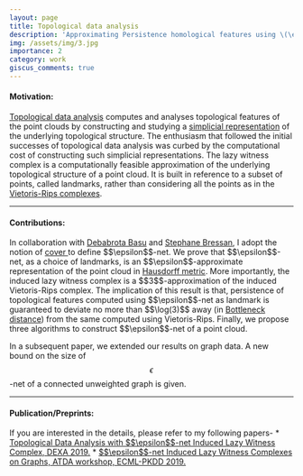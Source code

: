 ```yaml
---
layout: page
title: Topological data analysis
description: 'Approximating Persistence homological features using \(\epsilon\)-net and lazy witness complex'
img: /assets/img/3.jpg
importance: 2
category: work
giscus_comments: true
---
```

<h4>Motivation: </h4> 
<a href = "https://en.wikipedia.org/wiki/Topological_data_analysis">Topological data analysis</a> computes and analyses topological features of the point clouds by constructing and studying a <a href="https://en.wikipedia.org/wiki/Simplicial_complex"> simplicial representation</a> of the underlying topological structure. The enthusiasm that followed the initial successes of topological data analysis was curbed by the computational cost of constructing such simplicial representations. The lazy witness complex is a computationally feasible approximation of the underlying topological structure of a point cloud. It is built in reference to a subset of points, called landmarks, rather than considering all the points as in the <a href="https://en.wikipedia.org/wiki/Vietoris%E2%80%93Rips_complex">Vietoris-Rips complexes</a>. 

<hr>

<h4> Contributions: </h4>
In collaboration with <a href = "https://debabrota-basu.github.io/">Debabrota Basu</a> and <a href="https://www.comp.nus.edu.sg/~steph/"> Stephane Bressan</a>, I adopt the notion of <a href="https://en.wikipedia.org/wiki/Cover_(topology)">cover </a> to define $$\epsilon$$-net. We prove that $$\epsilon$$-net, as a choice of landmarks, is an $$\epsilon$$-approximate representation of the point cloud in <a href="https://en.wikipedia.org/wiki/Hausdorff_distance">Hausdorff metric</a>. More importantly, the induced lazy witness complex is a $$3$$-approximation of the induced Vietoris-Rips complex. The implication of this result is that, persistence of topological features computed using $$\epsilon$$-net as landmark is guaranteed to deviate no more than $$\log(3)$$ away (in <a href="http://gudhi.gforge.inria.fr/doc/latest/group__bottleneck__distance.html">Bottleneck distance</a>) from the same computed using Vietoris-Rips. Finally, we propose three algorithms to construct $$\epsilon$$-net of a point cloud.

In a subsequent paper, we extended our results on graph data. A new bound on the size of $$\epsilon$$-net of a connected unweighted graph is given.
<hr>
<h4> Publication/Preprints: </h4>
If you are interested in the details, please refer to my following papers-
* <a href = "https://link.springer.com/chapter/10.1007/978-3-030-27618-8_28">Topological Data Analysis with $$\epsilon$$-net Induced Lazy Witness Complex, DEXA 2019.<a> 
* <a href = "https://arxiv.org/pdf/2009.13071.pdf" > $$\epsilon$$-net Induced Lazy Witness Complexes on Graphs, ATDA workshop, ECML-PKDD 2019. </a>

<!-- Every project has a beautiful feature showcase page.
It's easy to include images in a flexible 3-column grid format.
Make your photos 1/3, 2/3, or full width.

To give your project a background in the portfolio page, just add the img tag to the front matter like so:

    ---
    layout: page
    title: project
    description: a project with a background image
    img: /assets/img/12.jpg
    ---

<div class="row">
    <div class="col-sm mt-3 mt-md-0">
        {% include figure.html path="assets/img/1.jpg" title="example image" class="img-fluid rounded z-depth-1" %}
    </div>
    <div class="col-sm mt-3 mt-md-0">
        {% include figure.html path="assets/img/3.jpg" title="example image" class="img-fluid rounded z-depth-1" %}
    </div>
    <div class="col-sm mt-3 mt-md-0">
        {% include figure.html path="assets/img/5.jpg" title="example image" class="img-fluid rounded z-depth-1" %}
    </div>
</div>
<div class="caption">
    Caption photos easily. On the left, a road goes through a tunnel. Middle, leaves artistically fall in a hipster photoshoot. Right, in another hipster photoshoot, a lumberjack grasps a handful of pine needles.
</div>
<div class="row">
    <div class="col-sm mt-3 mt-md-0">
        {% include figure.html path="assets/img/5.jpg" title="example image" class="img-fluid rounded z-depth-1" %}
    </div>
</div>
<div class="caption">
    This image can also have a caption. It's like magic.
</div>

You can also put regular text between your rows of images.
Say you wanted to write a little bit about your project before you posted the rest of the images.
You describe how you toiled, sweated, *bled* for your project, and then... you reveal its glory in the next row of images.


<div class="row justify-content-sm-center">
    <div class="col-sm-8 mt-3 mt-md-0">
        {% include figure.html path="assets/img/6.jpg" title="example image" class="img-fluid rounded z-depth-1" %}
    </div>
    <div class="col-sm-4 mt-3 mt-md-0">
        {% include figure.html path="assets/img/11.jpg" title="example image" class="img-fluid rounded z-depth-1" %}
    </div>
</div>
<div class="caption">
    You can also have artistically styled 2/3 + 1/3 images, like these.
</div>


The code is simple.
Just wrap your images with `<div class="col-sm">` and place them inside `<div class="row">` (read more about the <a href="https://getbootstrap.com/docs/4.4/layout/grid/">Bootstrap Grid</a> system).
To make images responsive, add `img-fluid` class to each; for rounded corners and shadows use `rounded` and `z-depth-1` classes.
Here's the code for the last row of images above:

{% raw %}
```html
<div class="row justify-content-sm-center">
    <div class="col-sm-8 mt-3 mt-md-0">
        {% include figure.html path="assets/img/6.jpg" title="example image" class="img-fluid rounded z-depth-1" %}
    </div>
    <div class="col-sm-4 mt-3 mt-md-0">
        {% include figure.html path="assets/img/11.jpg" title="example image" class="img-fluid rounded z-depth-1" %}
    </div>
</div>
```
{% endraw %}
